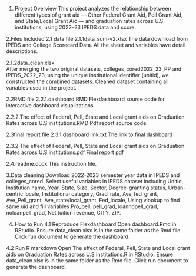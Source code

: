 1. Project Overview
This project analyzes the relationship between different types of grant aid — Other Federal Grant Aid, Pell Grant Aid, and State/Local Grant Aid — and graduation rates across U.S. institutions, using 2022–23 IPEDS data and score.

2.Files Included
2.1 data file
2.1.1data_sum-v2.xlsx
The data download from IPEDS and College Scorecard Data. All the sheet and variables have detail descriptions.

2.1.2data_clean.xlsx	
After merging the two original datasets, colleges_cored2022_23_PP and IPEDS_2022_23, using the unique institutional identifier (unitid), we constructed the combined datasets. Cleaned dataset containing all variables used in the project.

2.2RMD file
2.2.1.dashboard.RMD
Flexdashboard source code for interactive dashboard visualizations.

2.2.2.The effect of Federal, Pell, State and Local grant aids on Graduation Rates across U.S institutions.RMD
Pdf report source code.

2.3final report file
2.3.1.dashboard link.txt
The link to final dashboard

2.3.2.The effect of Federal, Pell, State and Local grant aids on Graduation Rates across U.S institutions.pdf
Final report pdf

2.4.readme.docx
This instruction file.

3.Data cleaning
Download 2022-2023 semester year data in IPEDS and colleges_cored.
Select useful variables in IPEDS dataset including Unitid, Institution name, Year, State, Size, Sector, Degree-granting status, Urban-centric locale, Institutional category, Grad_rate, Ave_fed_grant, Ave_Pell_grant, Ave_state/local_grant, Fed_locale, 
Using vlookup to find same uid and fill variables Pro_pell, pell_grad, loannopell_grad, noloanpell_grad, Net tuition revenue, CITY, ZIP. 


4. How to Run
4.1 Reproduce Flexdashboard
Open dashboard.Rmd in RStudio.
Ensure data_clean.xlsx is in the same folder as the Rmd file.
Click run document to generate the dashboard.

4.2 Run R markdown
Open The effect of Federal, Pell, State and Local grant aids on Graduation Rates across U.S institutions.R in RStudio.
Ensure data_clean.xlsx is in the same folder as the Rmd file.
Click run document to generate the dashboard.
